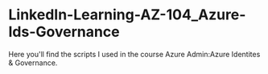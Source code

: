 # LinkedIn-Learning-AZ-104_Azure-Ids-Governance
Here you'll find the scripts I used in the course Azure Admin:Azure Identites & Governance. 
